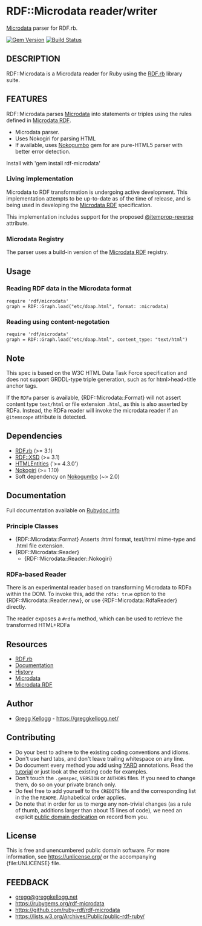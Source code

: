 # RDF::Microdata reader/writer

[Microdata][] parser for RDF.rb.

[![Gem Version](https://badge.fury.io/rb/rdf-microdata.png)](https://badge.fury.io/rb/rdf-microdata)
[![Build Status](https://secure.travis-ci.org/ruby-rdf/rdf-microdata.png?branch=master)](https://travis-ci.org/ruby-rdf/rdf-microdata)

## DESCRIPTION
RDF::Microdata is a Microdata reader for Ruby using the [RDF.rb][RDF.rb] library suite.

## FEATURES
RDF::Microdata parses [Microdata][] into statements or triples using the rules defined in [Microdata RDF][].

* Microdata parser.
* Uses Nokogiri for parsing HTML
* If available, uses [Nokogumbo][] gem for are pure-HTML5 parser with better error detection.

Install with 'gem install rdf-microdata'

### Living implementation
Microdata to RDF transformation is undergoing active development. This implementation attempts to be up-to-date
as of the time of release, and is being used in developing the [Microdata RDF][] specification.

This implementation includes support for the proposed [@itemprop-reverse](https://www.w3.org/wiki/WebSchemas/InverseProperties#Proposed_Action:_New_attribute_.40itemprop-reverse) attribute.

### Microdata Registry
The parser uses a build-in version of the [Microdata RDF][] registry.

## Usage

### Reading RDF data in the Microdata format

    require 'rdf/microdata'
    graph = RDF::Graph.load("etc/doap.html", format: :microdata)

### Reading using content-negotation

    require 'rdf/microdata'
    graph = RDF::Graph.load("etc/doap.html", content_type: "text/html")
    
## Note
This spec is based on the W3C HTML Data Task Force specification and does not support
GRDDL-type triple generation, such as for html>head>title anchor tags.

If the `RDFa` parser is available, {RDF::Microdata::Format} will not assert content type `text/html` or file extension `.html`, as this is also asserted by RDFa. Instead, the RDFa reader will invoke the microdata reader if an `@itemscope` attribute is detected.
  
## Dependencies
* [RDF.rb](https://rubygems.org/gems/rdf) (>= 3.1)
* [RDF::XSD](https://rubygems.org/gems/rdf-xsd) (>= 3.1)
* [HTMLEntities](https://rubygems.org/gems/htmlentities) ('>= 4.3.0')
* [Nokogiri](https://rubygems.org/gems/nokogiri) (>= 1.10)
* Soft dependency on [Nokogumbo](https://github.com/rubys/nokogumbo) (~> 2.0)

## Documentation
Full documentation available on [Rubydoc.info][Microdata doc]

### Principle Classes
* {RDF::Microdata::Format}
  Asserts :html format, text/html mime-type and .html file extension.
* {RDF::Microdata::Reader}
  * {RDF::Microdata::Reader::Nokogiri}


### RDFa-based Reader
There is an experimental reader based on transforming Microdata to RDFa within the DOM. To invoke
this, add the `rdfa: true` option to the {RDF::Microdata::Reader.new}, or
use {RDF::Microdata::RdfaReader} directly.

The reader exposes a `#rdfa` method, which can be used to retrieve the transformed HTML+RDFa

## Resources
* [RDF.rb][RDF.rb]
* [Documentation](https://www.rubydoc.info/github/ruby-rdf/rdf-microdata/)
* [History](file:History.md)
* [Microdata][]
* [Microdata RDF][]

## Author
* [Gregg Kellogg](https://github.com/gkellogg) - <https://greggkellogg.net/>

## Contributing

* Do your best to adhere to the existing coding conventions and idioms.
* Don't use hard tabs, and don't leave trailing whitespace on any line.
* Do document every method you add using [YARD][] annotations. Read the
  [tutorial][YARD-GS] or just look at the existing code for examples.
* Don't touch the `.gemspec`, `VERSION` or `AUTHORS` files. If you need to
  change them, do so on your private branch only.
* Do feel free to add yourself to the `CREDITS` file and the corresponding
  list in the the `README`. Alphabetical order applies.
* Do note that in order for us to merge any non-trivial changes (as a rule
  of thumb, additions larger than about 15 lines of code), we need an
  explicit [public domain dedication][PDD] on record from you.

## License

This is free and unencumbered public domain software. For more information,
see <https://unlicense.org/> or the accompanying {file:UNLICENSE} file.

## FEEDBACK

* gregg@greggkellogg.net
* <https://rubygems.org/rdf-microdata>
* <https://github.com/ruby-rdf/rdf-microdata>
* <https://lists.w3.org/Archives/Public/public-rdf-ruby/>

[RDF.rb]:           https://github.com/ruby-rdf/rdf
[YARD]:             https://yardoc.org/
[YARD-GS]:          https://rubydoc.info/docs/yard/file/docs/GettingStarted.md
[PDD]:              https://lists.w3.org/Archives/Public/public-rdf-ruby/2010May/0013.html
[Microdata]:        https://dev.w3.org/html5/md/Overview.html                                      "HTML Microdata"
[Microdata RDF]:    https://dvcs.w3.org/hg/htmldata/raw-file/default/microdata-rdf/index.html     "Microdata to RDF"
[Microdata doc]:    https://rubydoc.info/github/ruby-rdf/rdf-microdata/frames
[Nokogumbo]:        https://github.com/rubys/nokogumbo/#readme
